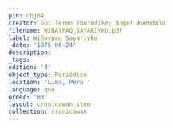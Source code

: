 ```yaml
---
pid: obj04
creator: Guillermo Thorndike; Angel Avendaño
filename: WINAYPAQ_SAYARIYKU.pdf
label: Wiñaypaq Sayariyku
_date: '1975-06-24'
description:
_tags:
edition: '4'
object_type: Periódico
location: 'Lima, Peru '
language: que
order: '03'
layout: cronicawan_item
collection: cronicawan
---
```

